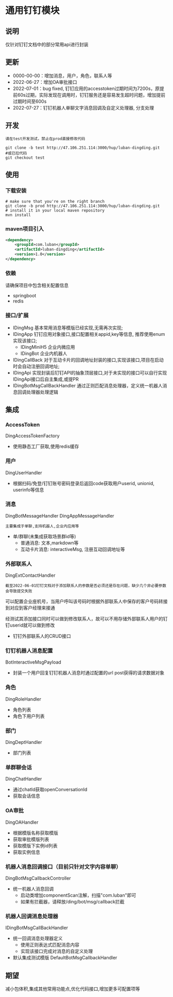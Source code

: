 # 通用钉钉模块

## 说明
仅针对钉钉文档中的部分常用api进行封装

## 更新
- 0000-00-00：增加消息，用户，角色，联系人等
- 2022-06-27：增加OA审批接口
- 2022-07-01：bug fixed, 钉钉应用的accesstoken过期时间为7200s，原提前60s过期，实际发现在调用时，钉钉服务还是容易发生超时问题，增加提前过期时间至600s
- 2022-07-27：钉钉机器人单聊文字消息回调及自定义处理器, 分支处理
## 开发
`请在test开发测试，禁止在prod直接修改代码`
```shell
git clone -b test http://47.106.251.114:3000/hup/luban-dingding.git
#或已拉代码
git checkout test
```

## 使用
### 下载安装
```shell
# make sure that you're on the right branch
git clone -b prod http://47.106.251.114:3000/hup/luban-dingding.git
# install it in your local maven repository
mvn install
```
### maven项目引入
```xml
<dependency>
    <groupId>com.luban</groupId>
    <artifactId>luban-dingding</artifactId>
    <version>1.0</version>
</dependency>
```

### 依赖
请确保项目中包含相关配置信息
- springboot
- redis

### 接口/扩展
- IDingMsg 基本常用消息等模版已经实现,无需再次实现;
- IDingApp 钉钉应用对象接口,接口配置相关appid,key等信息, 推荐使用enum实现该接口;
    - IDingMiniH5 企业内微应用
    - IDingBot 企业内机器人
- IDingCallBack 对于互动卡片的回调地址封装的接口,实现该接口,项目在启动时会自动注册回调地址;
- IDingApi 实现封装后钉钉API的抽象顶层接口,对于未实现的接口可以自行实现IDingApi接口后自主集成,或提PR
- IDingBotMsgCallBackHandler 通过正则匹配消息处理器，定义统一机器人消息回调处理器处理逻辑
## 集成
### AccessToken
DingAccessTokenFactory
- 使用静态工厂获取,使用redis缓存

### 用户
DingUserHandler
- 根据扫码/免登/钉钉账号密码登录后返回code获取用户userid, unionid, userinfo等信息

### 消息
DingBotMessageHandler
DingAppMessageHandler

`主要集成于单聊,支持机器人,企业内应用等`
- 单/群聊(未集成获取场景群id等)
    - 普通消息: 文本,markdown等
    - 互动卡片消息: interactiveMsg, 注册互动回调地址等

### 外部联系人
DingExtContactHandler

`截至2022-06-01钉钉文档对于添加联系人的参数是否必须还是存在问题，缺少几个非必要参数会导致提交失败`

可以配置企业座机号，当用户呼叫该号码时根据外部联系人中保存的客户号码转接到对应到客户经理来接通

经测试其添加接口同时可以做到修改联系人，故可以不用存储外部联系人用户的钉钉userid就可以做到修改
- 钉钉外部联系人的CRUD接口

### 钉钉机器人消息配置
BotInteractiveMsgPayload
- 封装一个用户回复钉钉机器人消息时通过配置的url post获得的请求数据对象

### 角色
DingRoleHandler
- 角色列表
- 角色下用户列表

### 部门
DingDeptHandler
- 部门列表

### 单群聊会话
DingChatHandler
- 通过chatId获取openConversationId
- 获取会话信息

### OA审批
DingOAHandler
- 根据模版名称获取模版
- 获取审批模版列表
- 获取模版下实例id列表
- 获取实例信息

### 机器人消息回调接口（目前只针对文字内容单聊）
DingBotMsgCallbackController
- 统一机器人消息回调
    - 启动类增加componentScan注解，扫描"com.luban"即可
    - 如果有拦截器，请释放/ding/bot/msg/callback拦截

### 机器人回调消息处理器
IDingBotMsgCallBackHandler
- 统一回调消息处理器定义
    - 使用正则表达式匹配消息内容
    - 实现该接口完成对消息的自定义处理
- 默认集成测试模版 DefaultBotMsgCallbackHandler



## 期望
减小包体积,集成其他常用功能点,优化代码接口,增加更多可配置项等

